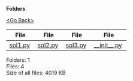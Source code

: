 **Folders**

[&lt;Go Back&gt;](../right.html)

  

<table><thead><tr class="header"><th><strong>File</strong></th><th><strong>File</strong></th><th><strong>File</strong></th><th><strong>File</strong></th></tr></thead><tbody><tr class="odd"><td><a href="sol1.py">sol1.py</a> </td><td><a href="sol2.py">sol2.py</a> </td><td><a href="sol3.py">sol3.py</a> </td><td><a href="__init__.py">__init__.py</a> </td></tr></tbody></table>

Folders: 1  
Files: 4  
Size of all files: 4019 KB
